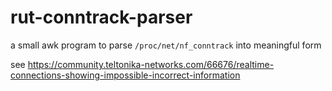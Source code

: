 # rut-conntrack-parser

a small awk program to parse `/proc/net/nf_conntrack` into meaningful form

see https://community.teltonika-networks.com/66676/realtime-connections-showing-impossible-incorrect-information
